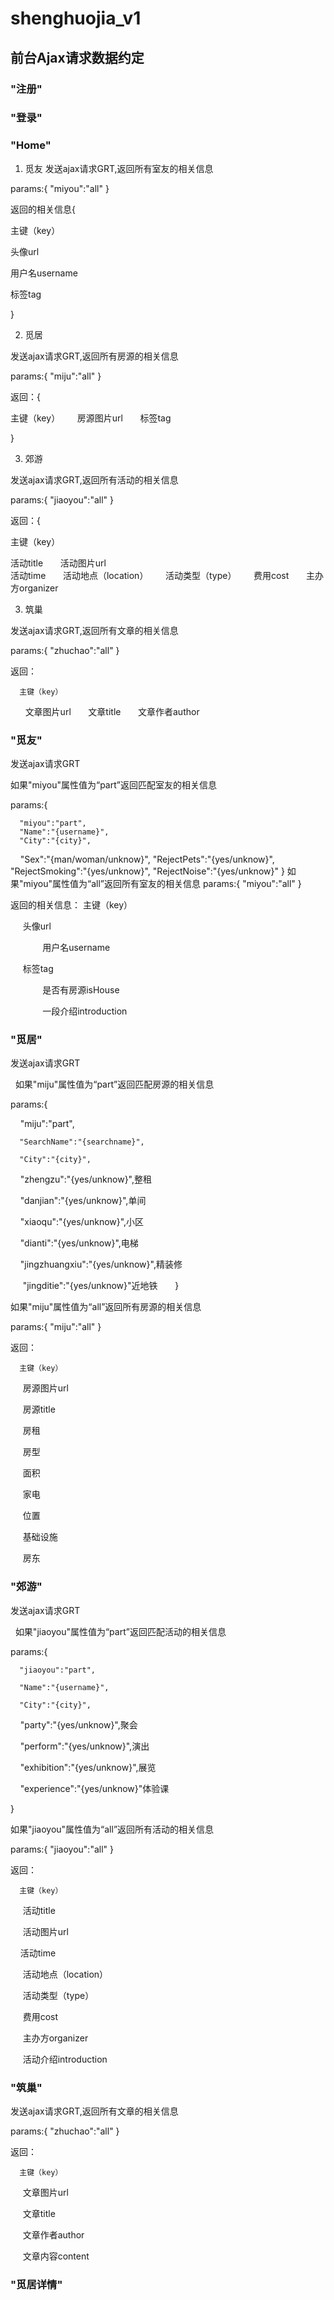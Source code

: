 # shenghuojia_v1

## 前台Ajax请求数据约定

### "注册"

### "登录"

### "Home"
1. 觅友
发送ajax请求GRT,返回所有室友的相关信息

params:{
"miyou":"all"
}

返回的相关信息{

主键（key）


头像url
              

用户名username
              

标签tag

}

2. 觅居

发送ajax请求GRT,返回所有房源的相关信息

params:{
"miju":"all"
}

返回：{

主键（key）
      
房源图片url
      
 标签tag
 
 }
 
3. 郊游

发送ajax请求GRT,返回所有活动的相关信息

params:{
"jiaoyou":"all"
}

返回：{

主键（key）

活动title
      
活动图片url
      
活动time
      
活动地点（location）
      
活动类型（type）
      
费用cost
      
主办方organizer

3. 筑巢

发送ajax请求GRT,返回所有文章的相关信息

params:{
"zhuchao":"all"
}

返回：

      主键（key）
      
      文章图片url
      
      文章title
      
      文章作者author
 
### "觅友"

 发送ajax请求GRT
 
   如果"miyou"属性值为“part”返回匹配室友的相关信息
   
params:{

      "miyou":"part",
      "Name":"{username}",
      "City":"{city}",
      "Sex":"{man/woman/unknow}",
      "RejectPets":"{yes/unknow}",
      "RejectSmoking":"{yes/unknow}",
      "RejectNoise":"{yes/unknow}"
}
  如果"miyou"属性值为“all”返回所有室友的相关信息
params:{
"miyou":"all"
}

返回的相关信息：
              主键（key）
              
              头像url
              
              用户名username
              
              标签tag
              
              是否有房源isHouse
              
              一段介绍introduction

### "觅居"

 发送ajax请求GRT
 
   如果"miju"属性值为“part”返回匹配房源的相关信息
   
params:{

      "miju":"part",
      
      "SearchName":"{searchname}",
      
      "City":"{city}",
      
      "zhengzu":"{yes/unknow}",整租
      
      "danjian":"{yes/unknow}",单间
      
      "xiaoqu":"{yes/unknow}",小区
      
      "dianti":"{yes/unknow}",电梯
      
      "jingzhuangxiu":"{yes/unknow}",精装修
      
      "jingditie":"{yes/unknow}"近地铁
      
}

  如果"miju"属性值为“all”返回所有房源的相关信息
  
params:{
"miju":"all"
}

返回：

      主键（key）
      
      房源图片url
      
      房源title
      
      房租
      
      房型
      
      面积
      
      家电
      
      位置
      
      基础设施
      
      房东
      
### "郊游"

 发送ajax请求GRT
 
   如果"jiaoyou"属性值为“part”返回匹配活动的相关信息
   
params:{

      "jiaoyou":"part",
      
      "Name":"{username}",
      
      "City":"{city}",
      
      "party":"{yes/unknow}",聚会
      
      "perform":"{yes/unknow}",演出
      
      "exhibition":"{yes/unknow}",展览
      
      "experience":"{yes/unknow}"体验课
      
     
}

  如果"jiaoyou"属性值为“all”返回所有活动的相关信息
  
params:{
"jiaoyou":"all"
}

返回：

      主键（key）
      
      活动title
      
      活动图片url
      
      活动time
      
      活动地点（location）
      
      活动类型（type）
      
      费用cost
      
      主办方organizer
      
      活动介绍introduction
      

### "筑巢"

 发送ajax请求GRT,返回所有文章的相关信息
 
params:{
"zhuchao":"all"
}

返回：

      主键（key）
      
      文章图片url
      
      文章title
      
      文章作者author
      
      文章内容content
      
### "觅居详情"

